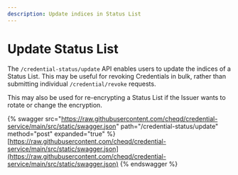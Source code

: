 ```yaml
---
description: Update indices in Status List
---
```


# Update Status List

The `/credential-status/update` API enables users to update the indices of a Status List. This may be useful for revoking Credentials in bulk, rather than submitting individual `/credential/revoke` requests.

This may also be used for re-encrypting a Status List if the Issuer wants to rotate or change the encryption.&#x20;

{% swagger src="https://raw.githubusercontent.com/cheqd/credential-service/main/src/static/swagger.json" path="/credential-status/update" method="post" expanded="true" %}
[https://raw.githubusercontent.com/cheqd/credential-service/main/src/static/swagger.json](https://raw.githubusercontent.com/cheqd/credential-service/main/src/static/swagger.json)
{% endswagger %}
